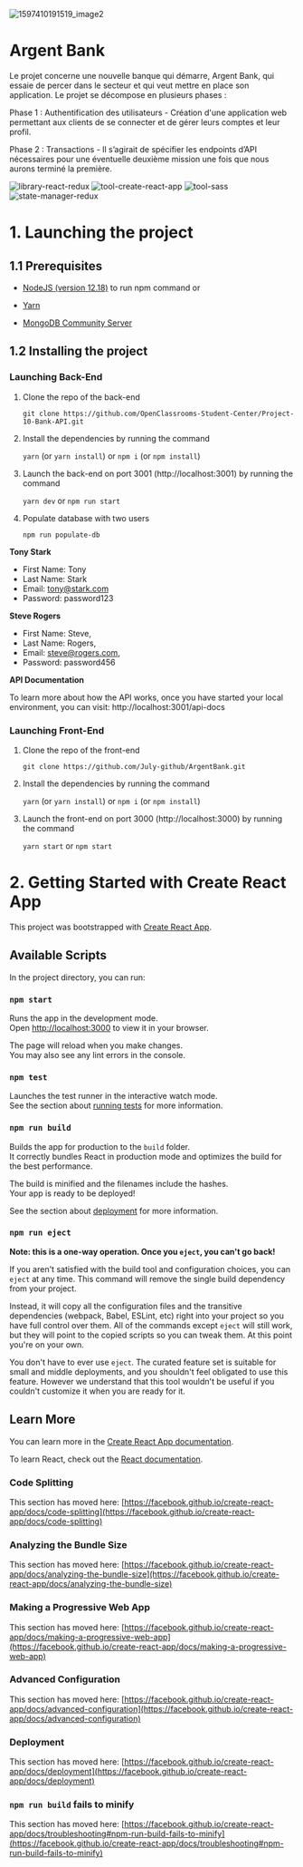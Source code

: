 ![1597410191519_image2](https://user-images.githubusercontent.com/76209231/176850883-8ed17388-8085-4069-9c7e-ee2c40df691d.jpg)

# Argent Bank

Le projet concerne une nouvelle banque qui démarre, Argent Bank, qui essaie de percer dans le secteur et qui veut mettre en place son application. Le projet se décompose en plusieurs phases :

Phase 1 : Authentification des utilisateurs - Création d'une application web permettant aux clients de se connecter et de gérer leurs comptes et leur profil.

Phase 2 : Transactions - Il s’agirait de spécifier les endpoints d’API nécessaires pour une éventuelle deuxième mission une fois que nous aurons terminé la première.

![library-react-redux](https://user-images.githubusercontent.com/76209231/178037472-04da7df1-be59-4179-8c38-f87389cdb6bb.svg)
![tool-create-react-app](https://user-images.githubusercontent.com/76209231/169812977-cf802d09-7b36-4b2c-97ab-143955aef1fa.svg)
![tool-sass](https://user-images.githubusercontent.com/76209231/169813018-fb083b76-0ea4-4a9c-816a-19786ccdd023.svg)
![state-manager-redux](https://user-images.githubusercontent.com/76209231/176850855-196e3c78-434b-415d-8207-9b9483b819e6.svg)

# 1. Launching the project

## 1.1 Prerequisites

* [NodeJS (version 12.18)](https://nodejs.org/en/) to run npm command
or
* [Yarn](https://yarnpkg.com/)

* [MongoDB Community Server](https://www.mongodb.com/try/download/community)

## 1.2 Installing the project

### Launching Back-End

1. Clone the repo of the back-end

    `git clone https://github.com/OpenClassrooms-Student-Center/Project-10-Bank-API.git`
2. Install the dependencies by running the command 

    `yarn` (or `yarn install`) or `npm i` (or `npm install`)
3. Launch the back-end on port 3001 (http://localhost:3001) by running the command 

    `yarn dev` or `npm run start`
4. Populate database with two users

    `npm run populate-db`

  **Tony Stark**
  * First Name: Tony
  * Last Name: Stark
  * Email: tony@stark.com
  * Password: password123
  
  **Steve Rogers**
  * First Name: Steve,
  * Last Name: Rogers,
  * Email: steve@rogers.com,
  * Password: password456

**API Documentation**

To learn more about how the API works, once you have started your local environment, you can visit: http://localhost:3001/api-docs

### Launching Front-End

1. Clone the repo of the front-end

    `git clone https://github.com/July-github/ArgentBank.git`
2. Install the dependencies by running the command 

    `yarn` (or `yarn install`) or `npm i` (or `npm install`)
3. Launch the front-end on port 3000 (http://localhost:3000) by running the command 

    `yarn start` or `npm start`


# 2. Getting Started with Create React App

This project was bootstrapped with [Create React App](https://github.com/facebook/create-react-app).

## Available Scripts

In the project directory, you can run:

### `npm start`

Runs the app in the development mode.\
Open [http://localhost:3000](http://localhost:3000) to view it in your browser.

The page will reload when you make changes.\
You may also see any lint errors in the console.

### `npm test`

Launches the test runner in the interactive watch mode.\
See the section about [running tests](https://facebook.github.io/create-react-app/docs/running-tests) for more information.

### `npm run build`

Builds the app for production to the `build` folder.\
It correctly bundles React in production mode and optimizes the build for the best performance.

The build is minified and the filenames include the hashes.\
Your app is ready to be deployed!

See the section about [deployment](https://facebook.github.io/create-react-app/docs/deployment) for more information.

### `npm run eject`

**Note: this is a one-way operation. Once you `eject`, you can't go back!**

If you aren't satisfied with the build tool and configuration choices, you can `eject` at any time. This command will remove the single build dependency from your project.

Instead, it will copy all the configuration files and the transitive dependencies (webpack, Babel, ESLint, etc) right into your project so you have full control over them. All of the commands except `eject` will still work, but they will point to the copied scripts so you can tweak them. At this point you're on your own.

You don't have to ever use `eject`. The curated feature set is suitable for small and middle deployments, and you shouldn't feel obligated to use this feature. However we understand that this tool wouldn't be useful if you couldn't customize it when you are ready for it.

## Learn More

You can learn more in the [Create React App documentation](https://facebook.github.io/create-react-app/docs/getting-started).

To learn React, check out the [React documentation](https://reactjs.org/).

### Code Splitting

This section has moved here: [https://facebook.github.io/create-react-app/docs/code-splitting](https://facebook.github.io/create-react-app/docs/code-splitting)

### Analyzing the Bundle Size

This section has moved here: [https://facebook.github.io/create-react-app/docs/analyzing-the-bundle-size](https://facebook.github.io/create-react-app/docs/analyzing-the-bundle-size)

### Making a Progressive Web App

This section has moved here: [https://facebook.github.io/create-react-app/docs/making-a-progressive-web-app](https://facebook.github.io/create-react-app/docs/making-a-progressive-web-app)

### Advanced Configuration

This section has moved here: [https://facebook.github.io/create-react-app/docs/advanced-configuration](https://facebook.github.io/create-react-app/docs/advanced-configuration)

### Deployment

This section has moved here: [https://facebook.github.io/create-react-app/docs/deployment](https://facebook.github.io/create-react-app/docs/deployment)

### `npm run build` fails to minify

This section has moved here: [https://facebook.github.io/create-react-app/docs/troubleshooting#npm-run-build-fails-to-minify](https://facebook.github.io/create-react-app/docs/troubleshooting#npm-run-build-fails-to-minify)
